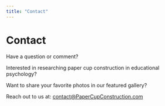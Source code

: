 ```yaml
---
title: "Contact"
---
```


# Contact

Have a question or comment?

Interested in researching paper cup construction in educational psychology?

Want to share your favorite photos in our featured gallery?

Reach out to us at: [contact@PaperCupConstruction.com](mailto:contact@papercupconstruction.com)

